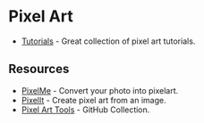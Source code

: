 # Pixel Art

- [Tutorials](https://blog.studiominiboss.com/pixelart) - Great collection of pixel art tutorials.

## Resources

- [PixelMe](https://pixel-me.tokyo/en/) - Convert your photo into pixelart.
- [PixelIt](https://giventofly.github.io/pixelit/) - Create pixel art from an image.
- [Pixel Art Tools](https://github.com/collections/pixel-art-tools) - GitHub Collection.
